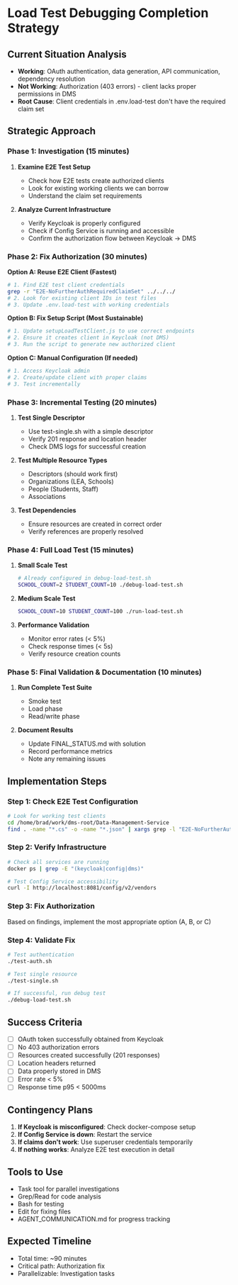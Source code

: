 # Load Test Debugging Completion Strategy

## Current Situation Analysis
- **Working**: OAuth authentication, data generation, API communication, dependency resolution
- **Not Working**: Authorization (403 errors) - client lacks proper permissions in DMS
- **Root Cause**: Client credentials in .env.load-test don't have the required claim set

## Strategic Approach

### Phase 1: Investigation (15 minutes)
1. **Examine E2E Test Setup**
   - Check how E2E tests create authorized clients
   - Look for existing working clients we can borrow
   - Understand the claim set requirements

2. **Analyze Current Infrastructure**
   - Verify Keycloak is properly configured
   - Check if Config Service is running and accessible
   - Confirm the authorization flow between Keycloak → DMS

### Phase 2: Fix Authorization (30 minutes)
**Option A: Reuse E2E Client (Fastest)**
```bash
# 1. Find E2E test client credentials
grep -r "E2E-NoFurtherAuthRequiredClaimSet" ../../../
# 2. Look for existing client IDs in test files
# 3. Update .env.load-test with working credentials
```

**Option B: Fix Setup Script (Most Sustainable)**
```bash
# 1. Update setupLoadTestClient.js to use correct endpoints
# 2. Ensure it creates client in Keycloak (not DMS)
# 3. Run the script to generate new authorized client
```

**Option C: Manual Configuration (If needed)**
```bash
# 1. Access Keycloak admin
# 2. Create/update client with proper claims
# 3. Test incrementally
```

### Phase 3: Incremental Testing (20 minutes)
1. **Test Single Descriptor**
   - Use test-single.sh with a simple descriptor
   - Verify 201 response and location header
   - Check DMS logs for successful creation

2. **Test Multiple Resource Types**
   - Descriptors (should work first)
   - Organizations (LEA, Schools)
   - People (Students, Staff)
   - Associations

3. **Test Dependencies**
   - Ensure resources are created in correct order
   - Verify references are properly resolved

### Phase 4: Full Load Test (15 minutes)
1. **Small Scale Test**
   ```bash
   # Already configured in debug-load-test.sh
   SCHOOL_COUNT=2 STUDENT_COUNT=10 ./debug-load-test.sh
   ```

2. **Medium Scale Test**
   ```bash
   SCHOOL_COUNT=10 STUDENT_COUNT=100 ./run-load-test.sh
   ```

3. **Performance Validation**
   - Monitor error rates (< 5%)
   - Check response times (< 5s)
   - Verify resource creation counts

### Phase 5: Final Validation & Documentation (10 minutes)
1. **Run Complete Test Suite**
   - Smoke test
   - Load phase
   - Read/write phase

2. **Document Results**
   - Update FINAL_STATUS.md with solution
   - Record performance metrics
   - Note any remaining issues

## Implementation Steps

### Step 1: Check E2E Test Configuration
```bash
# Look for working test clients
cd /home/brad/work/dms-root/Data-Management-Service
find . -name "*.cs" -o -name "*.json" | xargs grep -l "E2E-NoFurtherAuthRequiredClaimSet"
```

### Step 2: Verify Infrastructure
```bash
# Check all services are running
docker ps | grep -E "(keycloak|config|dms)"

# Test Config Service accessibility
curl -I http://localhost:8081/config/v2/vendors
```

### Step 3: Fix Authorization
Based on findings, implement the most appropriate option (A, B, or C)

### Step 4: Validate Fix
```bash
# Test authentication
./test-auth.sh

# Test single resource
./test-single.sh

# If successful, run debug test
./debug-load-test.sh
```

## Success Criteria
- [ ] OAuth token successfully obtained from Keycloak
- [ ] No 403 authorization errors
- [ ] Resources created successfully (201 responses)
- [ ] Location headers returned
- [ ] Data properly stored in DMS
- [ ] Error rate < 5%
- [ ] Response time p95 < 5000ms

## Contingency Plans
1. **If Keycloak is misconfigured**: Check docker-compose setup
2. **If Config Service is down**: Restart the service
3. **If claims don't work**: Use superuser credentials temporarily
4. **If nothing works**: Analyze E2E test execution in detail

## Tools to Use
- Task tool for parallel investigations
- Grep/Read for code analysis
- Bash for testing
- Edit for fixing files
- AGENT_COMMUNICATION.md for progress tracking

## Expected Timeline
- Total time: ~90 minutes
- Critical path: Authorization fix
- Parallelizable: Investigation tasks